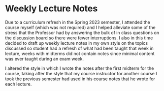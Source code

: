# Weekly Lecture Notes

Due to a curriculum refresh in the Spring 2023 semester, I attended the course myself (which was not required) and I helped alleviate 
some of the stress that the Professor had by answering the bulk of in class questions on the discussion board so there were fewer interruptions.
I also in this time decided to draft up weekly lecture notes in my own style on the topics discussed so student had a refresh of what had been
taught that week in lecture, weeks with midterms did not contain notes since minimal content was ever taught during an exam week. 

I altered the style in which I wrote the notes after the first midterm for the course, taking after the style that my course instructor 
for another course I took the previous semester had used in his course notes that he wrote for each lecture.
